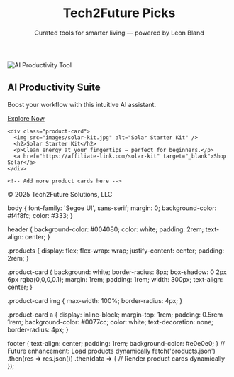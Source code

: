 <!DOCTYPE html>
<html lang="en">
<head>
  <meta charset="UTF-8" />
  <meta name="viewport" content="width=device-width, initial-scale=1.0" />
  <title>Tech2Future Picks</title>
  <link rel="stylesheet" href="styles.css" />
</head>
<body>
  <header>
    <h1>Tech2Future Picks</h1>
    <p>Curated tools for smarter living — powered by Leon Bland</p>
  </header>

  <section class="products">
    <div class="product-card">
      <img src="images/ai-tool.jpg" alt="AI Productivity Tool" />
      <h2>AI Productivity Suite</h2>
      <p>Boost your workflow with this intuitive AI assistant.</p>
      <a href="https://affiliate-link.com/ai-tool" target="_blank">Explore Now</a>
    </div>

    <div class="product-card">
      <img src="images/solar-kit.jpg" alt="Solar Starter Kit" />
      <h2>Solar Starter Kit</h2>
      <p>Clean energy at your fingertips — perfect for beginners.</p>
      <a href="https://affiliate-link.com/solar-kit" target="_blank">Shop Solar</a>
    </div>

    <!-- Add more product cards here -->
  </section>

  <footer>
    <p>© 2025 Tech2Future Solutions, LLC</p>
  </footer>
</body>
</html>

body {
  font-family: 'Segoe UI', sans-serif;
  margin: 0;
  background-color: #f4f8fc;
  color: #333;
}

header {
  background-color: #004080;
  color: white;
  padding: 2rem;
  text-align: center;
}

.products {
  display: flex;
  flex-wrap: wrap;
  justify-content: center;
  padding: 2rem;
}

.product-card {
  background: white;
  border-radius: 8px;
  box-shadow: 0 2px 6px rgba(0,0,0,0.1);
  margin: 1rem;
  padding: 1rem;
  width: 300px;
  text-align: center;
}

.product-card img {
  max-width: 100%;
  border-radius: 4px;
}

.product-card a {
  display: inline-block;
  margin-top: 1rem;
  padding: 0.5rem 1rem;
  background-color: #0077cc;
  color: white;
  text-decoration: none;
  border-radius: 4px;
}

footer {
  text-align: center;
  padding: 1rem;
  background-color: #e0e0e0;
}
// Future enhancement: Load products dynamically
fetch('products.json')
  .then(res => res.json())
  .then(data => {
    // Render product cards dynamically
  });

